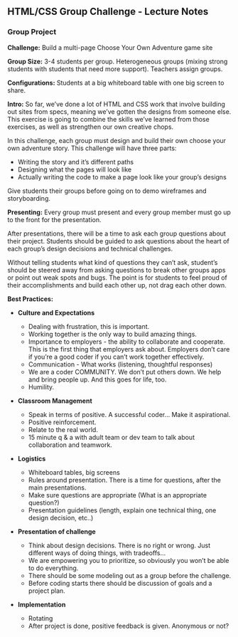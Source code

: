 ## HTML/CSS Group Challenge - Lecture Notes

### Group Project
**Challenge:** Build a multi-page Choose Your Own Adventure game site

**Group Size:** 3-4 students per group. Heterogeneous groups (mixing strong students with students that need more support). Teachers assign groups.

**Configurations:** Students at a big whiteboard table with one big screen to share.

**Intro:**
So far, we’ve done a lot of HTML and CSS work that involve building out sites from specs, meaning we’ve gotten the designs from someone else. This exercise is going to combine the skills we’ve learned from those exercises, as well as strengthen our own creative chops.

In this challenge, each group must design and build their own choose your own adventure story.  This challenge will have three parts:
  + Writing the story and it’s different paths
  + Designing what the pages will look like
  + Actually writing the code to make a page look like your group’s designs

Give students their groups before going on to demo wireframes and storyboarding.

**Presenting:**
Every group must present and every group member must go up to the front for the presentation. 

After presentations, there will be a time to ask each group questions about their project. Students should be guided to ask questions about the heart of each group’s design decisions and technical challenges.

Without telling students what kind of questions they can’t ask, student’s should be steered away from asking questions to break other groups apps or point out weak spots and bugs. The point is for students to feel proud of their accomplishments and build each other up, not drag each other down. 



**Best Practices:**
  + **Culture and Expectations**
    + Dealing with frustration, this is important.
    + Working together is the only way to build amazing things.
    + Importance to employers - the ability to collaborate and cooperate. This is the first thing that employers ask about. Employers don’t care if you’re a good coder if you can’t work together effectively.
    + Communication - What works (listening, thoughtful responses)
    + We are a coder COMMUNITY. We don’t put others down. We help and bring people up. And this goes for life, too.
    + Humility.

  + **Classroom Management**
    + Speak in terms of positive. A successful coder… Make it aspirational.
    + Positive reinforcement.
    + Relate to the real world.
    + 15 minute q & a with adult team or dev team to talk about collaboration and teamwork.

  + **Logistics**
    + Whiteboard tables, big screens
    + Rules around presentation. There is a time for questions, after the main presentations.
    + Make sure questions are appropriate (What is an appropriate question?)
    + Presentation guidelines (length, explain one technical thing, one design decision, etc..)

  + **Presentation of challenge**
    + Think about design decisions. There is no right or wrong. Just different ways of doing things, with tradeoffs…
    + We are empowering you to prioritize, so obviously you won’t be able to do everything.
    + There should be some modeling out as a group before the challenge.
    + Before coding starts there should be discussion of goals and a project plan.

  + **Implementation**
    + Rotating
    + After project is done, positive feedback is given. Anonymous or not?







